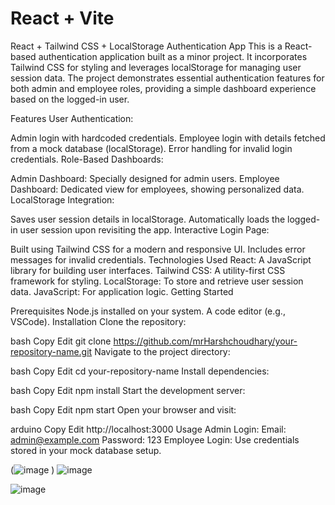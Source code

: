 # React + Vite

React + Tailwind CSS + LocalStorage Authentication App
This is a React-based authentication application built as a minor project. It incorporates Tailwind CSS for styling and leverages localStorage for managing user session data. The project demonstrates essential authentication features for both admin and employee roles, providing a simple dashboard experience based on the logged-in user.

Features
User Authentication:

Admin login with hardcoded credentials.
Employee login with details fetched from a mock database (localStorage).
Error handling for invalid login credentials.
Role-Based Dashboards:

Admin Dashboard: Specially designed for admin users.
Employee Dashboard: Dedicated view for employees, showing personalized data.
LocalStorage Integration:

Saves user session details in localStorage.
Automatically loads the logged-in user session upon revisiting the app.
Interactive Login Page:

Built using Tailwind CSS for a modern and responsive UI.
Includes error messages for invalid credentials.
Technologies Used
React: A JavaScript library for building user interfaces.
Tailwind CSS: A utility-first CSS framework for styling.
LocalStorage: To store and retrieve user session data.
JavaScript: For application logic.
Getting Started


Prerequisites
Node.js installed on your system.
A code editor (e.g., VSCode).
Installation
Clone the repository:

bash
Copy
Edit
git clone https://github.com/mrHarshchoudhary/your-repository-name.git
Navigate to the project directory:

bash
Copy
Edit
cd your-repository-name
Install dependencies:

bash
Copy
Edit
npm install
Start the development server:

bash
Copy
Edit
npm start
Open your browser and visit:

arduino
Copy
Edit
http://localhost:3000
Usage
Admin Login:
Email: admin@example.com
Password: 123
Employee Login:
Use credentials stored in your mock database setup.


(![image](https://github.com/user-attachments/assets/34f03a16-9758-41bc-a3b8-f693e29022af)
)
![image](https://github.com/user-attachments/assets/e051dc84-c7d6-4521-9de6-a538b0b257bf)

![image](https://github.com/user-attachments/assets/085cf278-e04d-4a1c-a14d-5ee99d09c73e)

